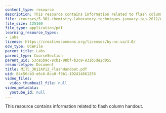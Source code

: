 ```yaml
---
content_type: resource
description: This resource contains information related to flash column handout.
file: /courses/5-301-chemistry-laboratory-techniques-january-iap-2012/84c56cb3e6c68ca0f9b1102414861258_MIT5_301IAP12_FlashHandout.pdf
file_size: 125160
file_type: application/pdf
learning_resource_types:
- Labs
license: https://creativecommons.org/licenses/by-nc-sa/4.0/
ocw_type: OCWFile
parent_title: Labs
parent_type: CourseSection
parent_uid: 53ce5b9c-9cb1-08bf-b3c9-831b5de2d055
resourcetype: Document
title: MIT5_301IAP12_FlashHandout.pdf
uid: 84c56cb3-e6c6-8ca0-f9b1-102414861258
video_files:
  video_thumbnail_file: null
video_metadata:
  youtube_id: null
---
```

This resource contains information related to flash column handout.